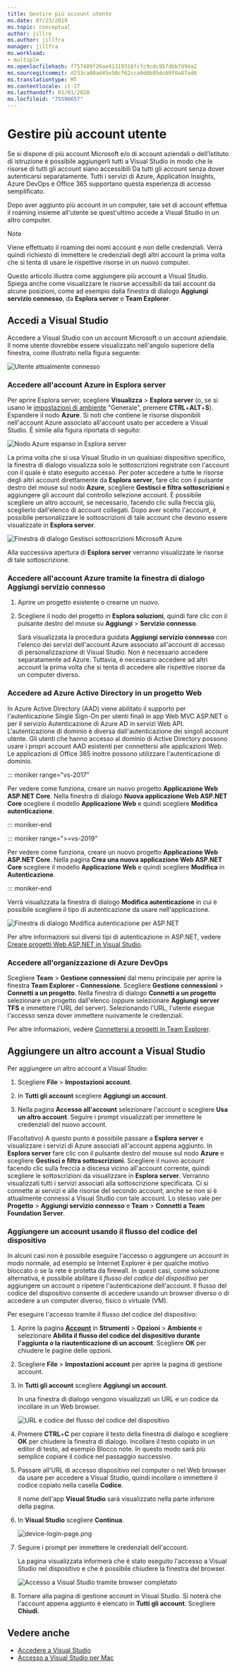 ```yaml
---
title: Gestire più account utente
ms.date: 07/23/2019
ms.topic: conceptual
author: jillre
ms.author: jillfra
manager: jillfra
ms.workload:
- multiple
ms.openlocfilehash: f757489f26ae41319316fcfc9cdc957dbb7d94a2
ms.sourcegitcommit: d233ca00ad45e50cf62cca0d0b95dc69f0a87ad6
ms.translationtype: MT
ms.contentlocale: it-IT
ms.lasthandoff: 01/01/2020
ms.locfileid: "75590657"
---
```

# <a name="work-with-multiple-user-accounts"></a>Gestire più account utente

Se si dispone di più account Microsoft e/o di account aziendali o dell’istituto di istruzione è possibile aggiungerli tutti a Visual Studio in modo che le risorse di tutti gli account siano accessibili Da tutti gli account senza dover autenticarsi separatamente. Tutti i servizi di Azure, Application Insights, Azure DevOps e Office 365 supportano questa esperienza di accesso semplificato.

Dopo aver aggiunto più account in un computer, tale set di account effettua il roaming insieme all'utente se quest'ultimo accede a Visual Studio in un altro computer.

> [!NOTE]
> Viene effettuato il roaming dei nomi account e non delle credenziali. Verrà quindi richiesto di immettere le credenziali degli altri account la prima volta che si tenta di usare le rispettive risorse in un nuovo computer.

Questo articolo illustra come aggiungere più account a Visual Studio. Spiega anche come visualizzare le risorse accessibili da tali account da alcune posizioni, come ad esempio dalla finestra di dialogo **Aggiungi servizio connesso**, da **Esplora server** e **Team Explorer**.

## <a name="sign-in-to-visual-studio"></a>Accedi a Visual Studio

Accedere a Visual Studio con un account Microsoft o un account aziendale. Il nome utente dovrebbe essere visualizzato nell'angolo superiore della finestra, come illustrato nella figura seguente:

![Utente attualmente connesso](../ide/media/vs2015_username.png)

### <a name="access-your-azure-account-in-server-explorer"></a>Accedere all'account Azure in Esplora server

Per aprire Esplora server, scegliere **Visualizza** > **Esplora server** (o, se si usano le [impostazioni di ambiente](../ide/environment-settings.md) "Generale", premere **CTRL**+**ALT**+**S**). Espandere il nodo **Azure**. Si noti che contiene le risorse disponibili nell'account Azure associato all'account usato per accedere a Visual Studio. È simile alla figura riportata di seguito:

![Nodo Azure espanso in Esplora server](../ide/media/work-with-multiple-user-accounts/server-explorer.png)

La prima volta che si usa Visual Studio in un qualsiasi dispositivo specifico, la finestra di dialogo visualizza solo le sottoscrizioni registrate con l'account con il quale è stato eseguito accesso. Per poter accedere a tutte le risorse degli altri account direttamente da **Esplora server**, fare clic con il pulsante destro del mouse sul nodo **Azure**, scegliere **Gestisci e filtra sottoscrizioni** e aggiungere gli account dal controllo selezione account. È possibile scegliere un altro account, se necessario, facendo clic sulla freccia giù, sceglierlo dall'elenco di account collegati. Dopo aver scelto l'account, è possibile personalizzare le sottoscrizioni di tale account che devono essere visualizzate in **Esplora server**.

![Finestra di dialogo Gestisci sottoscrizioni Microsoft Azure](../ide/media/vs2015_manage_subs.png)

Alla successiva apertura di **Esplora server** verranno visualizzate le risorse di tale sottoscrizione.

### <a name="access-your-azure-account-via-add-connected-service-dialog"></a>Accedere all'account Azure tramite la finestra di dialogo Aggiungi servizio connesso

1. Aprire un progetto esistente o crearne un nuovo.

1. Scegliere il nodo del progetto in **Esplora soluzioni**, quindi fare clic con il pulsante destro del mouse su **Aggiungi** > **Servizio connesso**.

   Sarà visualizzata la procedura guidata **Aggiungi servizio connesso** con l'elenco dei servizi dell'account Azure associato all'account di accesso di personalizzazione di Visual Studio. Non è necessario accedere separatamente ad Azure. Tuttavia, è necessario accedere ad altri account la prima volta che si tenta di accedere alle rispettive risorse da un computer diverso.

### <a name="access-azure-active-directory-in-a-web-project"></a>Accedere ad Azure Active Directory in un progetto Web

In Azure Active Directory (AAD) viene abilitato il supporto per l'autenticazione Single Sign-On per utenti finali in app Web MVC ASP.NET o per il servizio Autenticazione di Azure AD in servizi Web API. L'autenticazione di dominio è diversa dall'autenticazione dei singoli account utente. Gli utenti che hanno accesso al dominio di Active Directory possono usare i propri account AAD esistenti per connettersi alle applicazioni Web. Le applicazioni di Office 365 inoltre possono utilizzare l'autenticazione di dominio.

::: moniker range="vs-2017"

Per vedere come funziona, creare un nuovo progetto **Applicazione Web ASP.NET Core**. Nella finestra di dialogo **Nuova applicazione Web ASP.NET Core** scegliere il modello **Applicazione Web** e quindi scegliere **Modifica autenticazione**.

::: moniker-end

::: moniker range=">=vs-2019"

Per vedere come funziona, creare un nuovo progetto **Applicazione Web ASP.NET Core**. Nella pagina **Crea una nuova applicazione Web ASP.NET Core** scegliere il modello **Applicazione Web** e quindi scegliere **Modifica** in **Autenticazione**.

::: moniker-end

Verrà visualizzata la finestra di dialogo **Modifica autenticazione** in cui è possibile scegliere il tipo di autenticazione da usare nell'applicazione.

![Finestra di dialogo Modifica autenticazione per ASP.NET](../ide/media/vs2015_change_authentication.png)

Per altre informazioni sui diversi tipi di autenticazione in ASP.NET, vedere [Creare progetti Web ASP.NET in Visual Studio](/aspnet/visual-studio/overview/2013/creating-web-projects-in-visual-studio#authentication-methods).

### <a name="access-your-azure-devops-organization"></a>Accedere all'organizzazione di Azure DevOps

Scegliere **Team** > **Gestione connessioni** dal menu principale per aprire la finestra **Team Explorer - Connessione**. Scegliere **Gestione connessioni** > **Connetti a un progetto**. Nella finestra di dialogo **Connetti a un progetto** selezionare un progetto dall'elenco (oppure selezionare **Aggiungi server TFS** e immettere l'URL del server). Selezionando l'URL, l'utente esegue l'accesso senza dover immettere nuovamente le credenziali.

Per altre informazioni, vedere [Connettersi a progetti in Team Explorer](connect-team-project.md).

## <a name="add-an-additional-account-to-visual-studio"></a>Aggiungere un altro account a Visual Studio

Per aggiungere un altro account a Visual Studio:

1. Scegliere **File** > **Impostazioni account**.

1. In **Tutti gli account** scegliere **Aggiungi un account**.

1. Nella pagina **Accesso all'account** selezionare l'account o scegliere **Usa un altro account**. Seguire i prompt visualizzati per immettere le credenziali del nuovo account.

(Facoltativo) A questo punto è possibile passare a **Esplora server** e visualizzare i servizi di Azure associati all'account appena aggiunto. In **Esplora server** fare clic con il pulsante destro del mouse sul nodo **Azure** e scegliere **Gestisci e filtra sottoscrizioni**. Scegliere il nuovo account facendo clic sulla freccia a discesa vicino all'account corrente, quindi scegliere le sottoscrizioni da visualizzare in **Esplora server**. Verranno visualizzati tutti i servizi associati alla sottoscrizione specificata. Ci si connette ai servizi e alle risorse del secondo account, anche se non si è attualmente connessi a Visual Studio con tale account. Lo stesso vale per **Progetto** > **Aggiungi servizio connesso** e **Team** > **Connetti a Team Foundation Server**.

### <a name="add-an-account-using-device-code-flow"></a>Aggiungere un account usando il flusso del codice del dispositivo

In alcuni casi non è possibile eseguire l'accesso o aggiungere un account in modo normale, ad esempio se Internet Explorer è per qualche motivo bloccato o se la rete è protetta da firewall. In questi casi, come soluzione alternativa, è possibile abilitare il *flusso del codice del dispositivo* per aggiungere un account o ripetere l'autenticazione dell'account. Il flusso del codice del dispositivo consente di accedere usando un browser diverso o di accedere a un computer diverso, fisico o virtuale (VM).

Per eseguire l'accesso tramite il flusso del codice del dispositivo:

1. Aprire la pagina [**Account**](reference/accounts-environment-options-dialog-box.md) in **Strumenti** > **Opzioni** > **Ambiente** e selezionare **Abilita il flusso del codice del dispositivo durante l'aggiunta o la riautenticazione di un account**. Scegliere **OK** per chiudere le pagine delle opzioni.

1. Scegliere **File** > **Impostazioni account** per aprire la pagina di gestione account.

1. In **Tutti gli account** scegliere **Aggiungi un account**.

   In una finestra di dialogo vengono visualizzati un URL e un codice da incollare in un Web browser.

   ![URL e codice del flusso del codice del dispositivo](media/work-with-multiple-user-accounts/device-login-code.png)

1. Premere **CTRL**+**C** per copiare il testo della finestra di dialogo e scegliere **OK** per chiudere la finestra di dialogo. Incollare il testo copiato in un editor di testo, ad esempio Blocco note. In questo modo sarà più semplice copiare il codice nel passaggio successivo.

1. Passare all'URL di accesso dispositivo nel computer o nel Web browser da usare per accedere a Visual Studio, quindi incollare o immettere il codice copiato nella casella **Codice**.

   Il nome dell'app **Visual Studio** sarà visualizzato nella parte inferiore della pagina.

1. In **Visual Studio** scegliere **Continua**.

   ![device-login-page.png](media/work-with-multiple-user-accounts/device-login-page.png)

1. Seguire i prompt per immettere le credenziali dell'account.

   La pagina visualizzata informerà che è stato eseguito l'accesso a Visual Studio nel dispositivo e che è possibile chiudere la finestra del browser.

   ![Accesso a Visual Studio tramite browser completato](media/work-with-multiple-user-accounts/sign-in-browser-complete.png)

1. Tornare alla pagina di gestione account in Visual Studio. Si noterà che l'account appena aggiunto è elencato in **Tutti gli account**. Scegliere **Chiudi**.

## <a name="see-also"></a>Vedere anche

- [Accedere a Visual Studio](signing-in-to-visual-studio.md)
- [Accesso a Visual Studio per Mac](/visualstudio/mac/signing-in)
